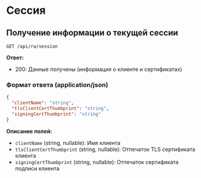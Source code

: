 # Сессия

## Получение информации о текущей сессии

```
GET /api/ra/session
```

**Ответ:**
- 200: Данные получены (информация о клиенте и сертификатах)

### Формат ответа (application/json)
```json
{
  "clientName": "string",
  "tlsClientCertThumbprint": "string",
  "signingCertThumbprint": "string"
}
```

**Описание полей:**
- `clientName` (string, nullable): Имя клиента
- `tlsClientCertThumbprint` (string, nullable): Отпечаток TLS сертификата клиента
- `signingCertThumbprint` (string, nullable): Отпечаток сертификата подписи клиента 